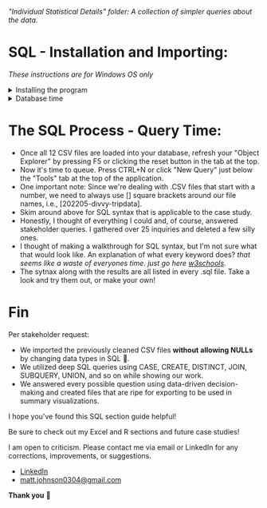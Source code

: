 <em> "Individual Statistical Details" folder: A collection of simpler queries about the data.</em> 

# SQL - Installation and Importing:      
*These instructions are for Windows OS only*

<details>
<summary> Installing the program </summary>
<ol>
<li> Download and install SSMS 19.1; it will be your SQL program: https://learn.microsoft.com/en-us/sql/ssms/download-sql-server-management-studio-ssms?view=sql-server-ver16#download-ssms </li>
<li> You still need a server. Download and install the "Express" server for SQL: https://www.microsoft.com/en-us/sql-server/sql-server-downloads </li>
<li> Launch SQL Server Management Studio 19 </li>
<li> Make sure: </li> 
<ul>
<li>Server type: Database Engine</li>
<li>Server name: should be set to your PC name \SQLEXPRESS; i.e., MattPC\SQLEXPRESS</li>
<li>Authentication: Windows Authentication</li>

 * To fix the common server error go to "Options" > "Connection Properties," check the "Trust server certificate" box, and then click "Connect" at the bottom.
</ul>
</ol>
 
  *Now you're up and running, great job!*
  
</details>  

<details>
<summary> Database time </summary> 
 
 *We are logged into SSMS already*
 
<ol>
 <li> To your left is the "Object Explorer; this is our nexus.</li>
 <li> Right-click on the "Databases" folder and create a "New Database." Name it "SQL Case Study 1." Click OK.</li>
 <li> Now right-click your new database > Tasks > Import Flat File </li>
 <li> A pop up window appears; click Next. Browse your hard drive for the CSV files folder we made earlier.</li>
 <li> A preview appears; do a quick check that all the column names are as intended. Then click Next.</li>
 <li> Here is where you can assign any columns to be primary keys, which prevents duplicate data, enhances queries, and benefits your ability to establish relationships. All that, and it serves no purpose for this situation 🤣. </li>
 <li> Here is also where you can "Allow nulls" essentially saying get this column in the database at any cost of integrity. <em>A selection we want to use sparingly as good practice </em>. </li>
 <li>SQL automatically generates its best guess as to what the data type is for each column and is likely going to interpret "ride_length" as multiple different data types because some sheets have longer than 24-hour durations, which complicates things (<em>and is also why normally we'd ask to remove them in a real data analysis stakeholder situation</em>). Our job is to make sure the data type is consistent throughout all 12 files. These are the three you may see and why SQL chose them:
 <ul>
    <li><strong>datetime:</strong> This will auto-populate by SQL when data exceeds 25-39 hours. A fair alternative to the "time" data type with moderately small SQL syntax alterations.</li>
  <li><strong>nvarchar(50):</strong> This will auto-populate when durations are over 40 hours. The syntax needed to coerce this data type  <em>is</em> workable but verbose, if you like a challenge "this is the way". </li>
  <li><strong>time:</strong> This will auto-populate by SQL when the data <strong>does not</strong> exceed 25 hours and what I <strong>suggest</strong> you change all 12 to 👍. This also means altering your Excel sheets again using "Sort" to remove entries above 25 hours if you did not do so in the Excel guide already.</li>
  
  ### ⬆️ Make sure you follow step 8; we need consistency ⬆️
  
</ul>
</li>
<li> Our new tables are stored inside the "Tables" folder, which is inside our "SQL Case Study 1" database. </li>
 </ol>
 
 ## Troubleshooting time:
 <ol>
 <li> Ironically, columns "start_station_name" and "end_station_name <em>may</em> have too many characters for proper processing. If you have that situation. We have two options:</li>
 <ol>
  <li>Edit the CSV files to fit the nvarchar length requirements, which would take ages due to the size of the CSVs.</li>
<li> Change their data types to nvarchar(100), allowing up to 100 characters, or nvarchar(MAX), allowing for what is basically infinite.</li>
 </ol>
 <li>Column errors for "start_lat" and "end_lat", "start_lng" and "end_lng": They need their data type changed from float to decimal(18, 10). 
 
  <details>
<summary>Explanation</summary>
  
<em> A float in Computer Science is a data type composed of a number that is not an integer because it includes a fraction represented in decimal format. However, it is also subject to something called "Floating impercision" which leads to "Integer Overflow". Aka after a certain decimal place, the computer does its best to replicate the actual numbers, but because a float is stored as 32 bits, aka 4 bytes of memory, 
 The data type runs out of memory, and because of how binary works, truncation happens, aka you need NULL in your column without a data type swap.
 
I learned all of this and much more in Harvard's CS50 course. My notes on the subjects of: 
 <ul>
  <li>Floating Point Imprecision</li>
 <li>Integer Overflow</li> 
  <li>Truncation</li> 
  </ul>
 
 can be found at the <strong>bottom</strong> of week 1's Notes.md file 😄
 
I highly recommend the free course to anyone intrigued by Computer Science! </em>
   
* [My Notes](https://github.com/MjxSjx/CS50x/blob/main/Week%201%20-%20C/Notes.md) 📓
   
* [The course](https://cs50.harvard.edu/x/2023/) 🏫
   
  </details>
  
<li> <strong>Reminder:</strong> You may get a "ride_length" error claiming endless ####### are stored instead of valid data. Here is the excel walkthrough on how to fix it. 
 
* [Adding ride_length](https://github.com/MjxSjx/Portfolio/tree/main/Case%20Study%201%20-%20bike-share%20analysis/Excel%20Results)

    
 <li>Now time to load all the other sheets</li> 
</ol>
 
<em> We managed to load LARGE CSV files into SQL without allowing NULLs. Any employer would be proud of our efforts! 💪 </em>
</details>  


# The SQL Process - Query Time:

* Once all 12 CSV files are loaded into your database, refresh your "Object Explorer" by pressing F5 or clicking the reset button in the tab at the top.
* Now it's time to queue. Press CTRL+N or click "New Query" just below the "Tools" tab at the top of the application. 
* One important note: Since we're dealing with .CSV files that start with a number, we need to always use [] square brackets around our file names, i.e., [202205-divvy-tripdata].
* Skim around above for SQL syntax that is applicable to the case study.
* Honestly, I thought of everything I could and, of course, answered stakeholder queries. I gathered over 25 inquiries and deleted a few silly ones.
* I thought of making a walkthrough for SQL syntax, but I'm not sure what that would look like. An explanation of what every keyword does? <em> that seems like a waste of everyones time. just go here [w3schools](https://www.w3schools.com/sql/). </em>
* The sytnax along with the results are all listed in every .sql file. Take a look and try them out, or make your own!


# Fin
Per stakeholder request: 
* We imported the previously cleaned CSV files **without allowing NULLs** by changing data types in SQL 💪.
* We utilized deep SQL queries using CASE, CREATE, DISTINCT, JOIN, SUBQUERY, UNION, and so on while showing our work.
* We answered every possible question using data-driven decision-making and created files that are ripe for exporting to be used in summary visualizations.

I hope you've found this SQL section guide helpful!

Be sure to check out my Excel and R sections and future case studies!

I am open to criticism. Please contact me via email or LinkedIn for any corrections, improvements, or suggestions.

- [LinkedIn](https://www.linkedin.com/in/matt-johnson0304)
- matt.johnson0304@gmail.com

**Thank you** :bow:
